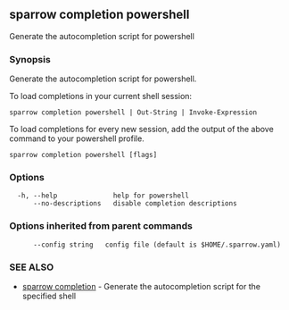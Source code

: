 ## sparrow completion powershell

Generate the autocompletion script for powershell

### Synopsis

Generate the autocompletion script for powershell.

To load completions in your current shell session:

	sparrow completion powershell | Out-String | Invoke-Expression

To load completions for every new session, add the output of the above command
to your powershell profile.


```
sparrow completion powershell [flags]
```

### Options

```
  -h, --help              help for powershell
      --no-descriptions   disable completion descriptions
```

### Options inherited from parent commands

```
      --config string   config file (default is $HOME/.sparrow.yaml)
```

### SEE ALSO

* [sparrow completion](sparrow_completion.md)	 - Generate the autocompletion script for the specified shell


